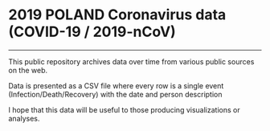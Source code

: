 # 2019 POLAND Coronavirus data (COVID-19 / 2019-nCoV)
-----------------------------------------------------
This public repository archives data over time from various public sources on the web.

Data is presented as a CSV file where every row is a single event (Infection/Death/Recovery) with the date and person description

I hope that this data will be useful to those producing visualizations or analyses.

